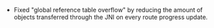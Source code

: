 - Fixed "global reference table overflow" by reducing the amount of objects transferred through the JNI on every route progress update.